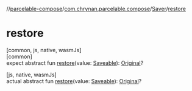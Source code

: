 //[parcelable-compose](../../../index.md)/[com.chrynan.parcelable.compose](../index.md)/[Saver](index.md)/[restore](restore.md)

# restore

[common, js, native, wasmJs]\
[common]\
expect abstract fun [restore](restore.md)(value: [Saveable](index.md)): [Original](index.md)?

[js, native, wasmJs]\
actual abstract fun [restore](restore.md)(value: [Saveable](index.md)): [Original](index.md)?
